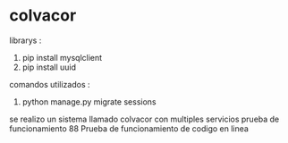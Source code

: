 # colvacor

librarys : 
1) pip install mysqlclient
2) pip install uuid 


comandos utilizados : 

1) python manage.py migrate sessions


se realizo un sistema llamado colvacor con multiples servicios 
prueba de funcionamiento 88
Prueba de funcionamiento de codigo en linea

